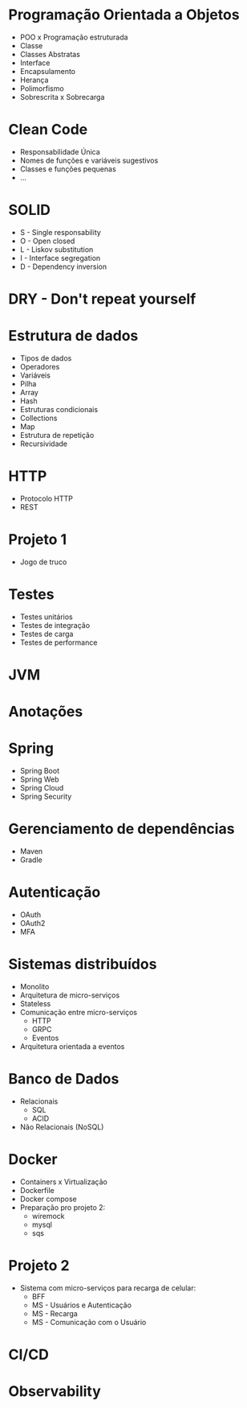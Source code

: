 # Programação Orientada a Objetos
* POO x Programação estruturada
* Classe
* Classes Abstratas
* Interface
* Encapsulamento
* Herança
* Polimorfismo
* Sobrescrita x Sobrecarga

# Clean Code
* Responsabilidade Única
* Nomes de funções e variáveis sugestivos
* Classes e funções pequenas
* ...

# SOLID
* S - Single responsability
* O - Open closed
* L - Liskov substitution
* I - Interface segregation
* D - Dependency inversion

# DRY - Don't repeat yourself

# Estrutura de dados
* Tipos de dados
* Operadores
* Variáveis
* Pilha
* Array
* Hash
* Estruturas condicionais
* Collections
* Map
* Estrutura de repetição
* Recursividade

# HTTP
* Protocolo HTTP
* REST

# Projeto 1
* Jogo de truco

# Testes
* Testes unitários
* Testes de integração
* Testes de carga
* Testes de performance

# JVM

# Anotações

# Spring
* Spring Boot
* Spring Web
* Spring Cloud
* Spring Security

# Gerenciamento de dependências
* Maven
* Gradle

# Autenticação
* OAuth
* OAuth2
* MFA

# Sistemas distribuídos
* Monolito
* Arquitetura de micro-serviços
* Stateless
* Comunicação entre micro-serviços
   * HTTP
   * GRPC
   * Eventos
* Arquitetura orientada a eventos

# Banco de Dados
* Relacionais 
    * SQL
    * ACID 
* Não Relacionais (NoSQL)

# Docker
* Containers x Virtualização
* Dockerfile
* Docker compose
* Preparação pro projeto 2:
   * wiremock
   * mysql
   * sqs

# Projeto 2
* Sistema com micro-serviços para recarga de celular:
   * BFF
   * MS - Usuários e Autenticação
   * MS - Recarga
   * MS - Comunicação com o Usuário

# CI/CD

# Observability
